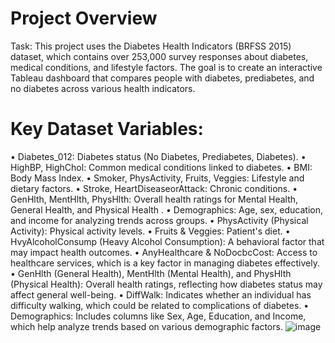# Project Overview
Task: This project uses the Diabetes Health Indicators (BRFSS 2015) dataset, which contains over 253,000 survey responses about diabetes, medical conditions, and lifestyle factors. The goal is to create an interactive Tableau dashboard that compares people with diabetes, prediabetes, and no diabetes across various health indicators.

# Key Dataset Variables:

•	Diabetes_012: Diabetes status (No Diabetes, Prediabetes, Diabetes).
•	HighBP, HighChol: Common medical conditions linked to diabetes.
•	BMI: Body Mass Index.
•	Smoker, PhysActivity, Fruits, Veggies: Lifestyle and dietary factors.
•	Stroke, HeartDiseaseorAttack: Chronic conditions.
•	GenHlth, MentHlth, PhysHlth: Overall health ratings for Mental Health, General Health, and Physical Health .
•	Demographics: Age, sex, education, and income for analyzing trends across groups.
•	PhysActivity (Physical Activity): Physical activity levels.
•	Fruits & Veggies: Patient's diet.
•	HvyAlcoholConsump (Heavy Alcohol Consumption): A behavioral factor that may impact health outcomes.
•	AnyHealthcare & NoDocbcCost: Access to healthcare services, which is a key factor in managing diabetes effectively.
•	GenHlth (General Health), MentHlth (Mental Health), and PhysHlth (Physical Health): Overall health ratings, reflecting how diabetes status may affect general well-being.
•	DiffWalk: Indicates whether an individual has difficulty walking, which could be related to complications of diabetes.
•	Demographics: Includes columns like Sex, Age, Education, and Income, which help analyze trends based on various demographic factors.
![image](https://github.com/user-attachments/assets/03049aab-b59d-4c09-bce1-317792f7f991)


